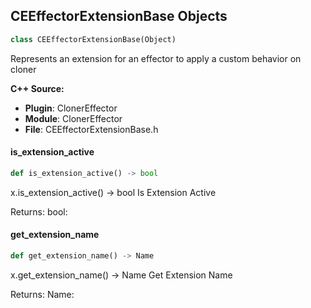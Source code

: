 ## CEEffectorExtensionBase Objects

```python
class CEEffectorExtensionBase(Object)
```

Represents an extension for an effector to apply a custom behavior on cloner

**C++ Source:**

- **Plugin**: ClonerEffector
- **Module**: ClonerEffector
- **File**: CEEffectorExtensionBase.h

<a id="unreal.CEEffectorExtensionBase.is_extension_active"></a>

#### is_extension_active

```python
def is_extension_active() -> bool
```

x.is_extension_active() -> bool
Is Extension Active

Returns:
    bool:

<a id="unreal.CEEffectorExtensionBase.get_extension_name"></a>

#### get_extension_name

```python
def get_extension_name() -> Name
```

x.get_extension_name() -> Name
Get Extension Name

Returns:
    Name:

<a id="unreal.CEEffectorTypeBase"></a>
